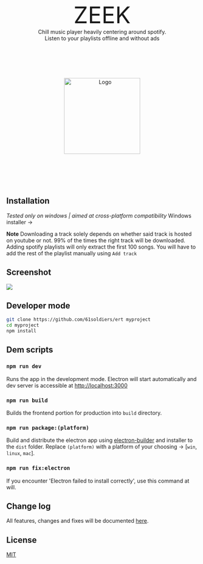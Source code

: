 <p align="center">
  <span style="font-size:60px;">ZEEK</span><br/>
  <span>Chill music player heavily centering around spotify.</span><br/>
  <span>Listen to your playlists offline and without ads</span>
  </p>
  <br/><br/><br/>
  <br/>
<p align="center" ><img src="https://cdn.discordapp.com/attachments/680880287864848428/897851702374432828/zeek_icon.png" alt="Logo" width="200" height="200"></p>  
<br/><br/><br/><br/>

## Installation
*Tested only on windows | aimed at cross-platform compatibility*
Windows installer -> 

**Note** 
Downloading a track solely depends on whether said track is hosted on youtube or not. 99% of the times the right track will be downloaded.
Adding spotify playlists will only extract the first 100 songs. You will have to add the rest of the playlist manually using `Add track`

## Screenshot
<img src="https://cdn.discordapp.com/attachments/680880287864848428/897880296475734026/unknown.png">

## Developer mode

```bash
git clone https://github.com/61soldiers/ert myproject
cd myproject
npm install
```

## Dem scripts

### `npm run dev`

Runs the app in the development mode.
Electron will start automatically and dev server is accessible at [http://localhost:3000](http://localhost:3000)

### `npm run build`

Builds the frontend portion for production into `build` directory.

### `npm run package:(platform)`

Build and distribute the electron app using [electron-builder](https://www.electron.build/) and installer to the `dist` folder. 
Replace `(platform)` with a platform of your choosing -> [`win`, `linux`, `mac`]. 

### `npm run fix:electron`

If you encounter 'Electron failed to install correctly', use this command at will.

## Change log
All features, changes and fixes will be documented [here](https://github.com/61soldiers/zeek/blob/master/CHANGELOG.md).

## License
[MIT](https://github.com/61soldiers/zeek/blob/master/LICENSE)